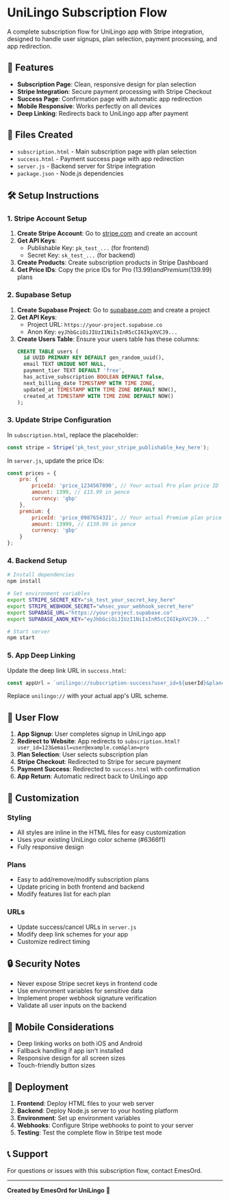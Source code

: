 # UniLingo Subscription Flow

A complete subscription flow for UniLingo app with Stripe integration, designed to handle user signups, plan selection, payment processing, and app redirection.

## 🚀 Features

- **Subscription Page**: Clean, responsive design for plan selection
- **Stripe Integration**: Secure payment processing with Stripe Checkout
- **Success Page**: Confirmation page with automatic app redirection
- **Mobile Responsive**: Works perfectly on all devices
- **Deep Linking**: Redirects back to UniLingo app after payment

## 📁 Files Created

- `subscription.html` - Main subscription page with plan selection
- `success.html` - Payment success page with app redirection
- `server.js` - Backend server for Stripe integration
- `package.json` - Node.js dependencies

## 🛠 Setup Instructions

### 1. Stripe Account Setup

1. **Create Stripe Account**: Go to [stripe.com](https://stripe.com) and create an account
2. **Get API Keys**: 
   - Publishable Key: `pk_test_...` (for frontend)
   - Secret Key: `sk_test_...` (for backend)
3. **Create Products**: Create subscription products in Stripe Dashboard
4. **Get Price IDs**: Copy the price IDs for Pro ($13.99) and Premium ($139.99) plans

### 2. Supabase Setup

1. **Create Supabase Project**: Go to [supabase.com](https://supabase.com) and create a project
2. **Get API Keys**: 
   - Project URL: `https://your-project.supabase.co`
   - Anon Key: `eyJhbGciOiJIUzI1NiIsInR5cCI6IkpXVCJ9...`
3. **Create Users Table**: Ensure your users table has these columns:
   ```sql
   CREATE TABLE users (
     id UUID PRIMARY KEY DEFAULT gen_random_uuid(),
     email TEXT UNIQUE NOT NULL,
     payment_tier TEXT DEFAULT 'free',
     has_active_subscription BOOLEAN DEFAULT false,
     next_billing_date TIMESTAMP WITH TIME ZONE,
     updated_at TIMESTAMP WITH TIME ZONE DEFAULT NOW(),
     created_at TIMESTAMP WITH TIME ZONE DEFAULT NOW()
   );
   ```

### 3. Update Stripe Configuration

In `subscription.html`, replace the placeholder:
```javascript
const stripe = Stripe('pk_test_your_stripe_publishable_key_here');
```

In `server.js`, update the price IDs:
```javascript
const prices = {
    pro: {
        priceId: 'price_1234567890', // Your actual Pro plan price ID
        amount: 1399, // £13.99 in pence
        currency: 'gbp'
    },
    premium: {
        priceId: 'price_0987654321', // Your actual Premium plan price ID
        amount: 13999, // £139.99 in pence
        currency: 'gbp'
    }
};
```

### 4. Backend Setup

```bash
# Install dependencies
npm install

# Set environment variables
export STRIPE_SECRET_KEY="sk_test_your_secret_key_here"
export STRIPE_WEBHOOK_SECRET="whsec_your_webhook_secret_here"
export SUPABASE_URL="https://your-project.supabase.co"
export SUPABASE_ANON_KEY="eyJhbGciOiJIUzI1NiIsInR5cCI6IkpXVCJ9..."

# Start server
npm start
```

### 5. App Deep Linking

Update the deep link URL in `success.html`:
```javascript
const appUrl = `unilingo://subscription-success?user_id=${userId}&plan=${plan}`;
```

Replace `unilingo://` with your actual app's URL scheme.

## 🔄 User Flow

1. **App Signup**: User completes signup in UniLingo app
2. **Redirect to Website**: App redirects to `subscription.html?user_id=123&email=user@example.com&plan=pro`
3. **Plan Selection**: User selects subscription plan
4. **Stripe Checkout**: Redirected to Stripe for secure payment
5. **Payment Success**: Redirected to `success.html` with confirmation
6. **App Return**: Automatic redirect back to UniLingo app

## 🎨 Customization

### Styling
- All styles are inline in the HTML files for easy customization
- Uses your existing UniLingo color scheme (#6366f1)
- Fully responsive design

### Plans
- Easy to add/remove/modify subscription plans
- Update pricing in both frontend and backend
- Modify features list for each plan

### URLs
- Update success/cancel URLs in `server.js`
- Modify deep link schemes for your app
- Customize redirect timing

## 🔒 Security Notes

- Never expose Stripe secret keys in frontend code
- Use environment variables for sensitive data
- Implement proper webhook signature verification
- Validate all user inputs on the backend

## 📱 Mobile Considerations

- Deep linking works on both iOS and Android
- Fallback handling if app isn't installed
- Responsive design for all screen sizes
- Touch-friendly button sizes

## 🚀 Deployment

1. **Frontend**: Deploy HTML files to your web server
2. **Backend**: Deploy Node.js server to your hosting platform
3. **Environment**: Set up environment variables
4. **Webhooks**: Configure Stripe webhooks to point to your server
5. **Testing**: Test the complete flow in Stripe test mode

## 📞 Support

For questions or issues with this subscription flow, contact EmesOrd.

---

**Created by EmesOrd for UniLingo** 🚀
